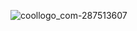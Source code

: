 
![coollogo_com-287513607](https://user-images.githubusercontent.com/72302885/134697005-5d8abcae-3882-4da4-bd67-141213eb2495.gif)
